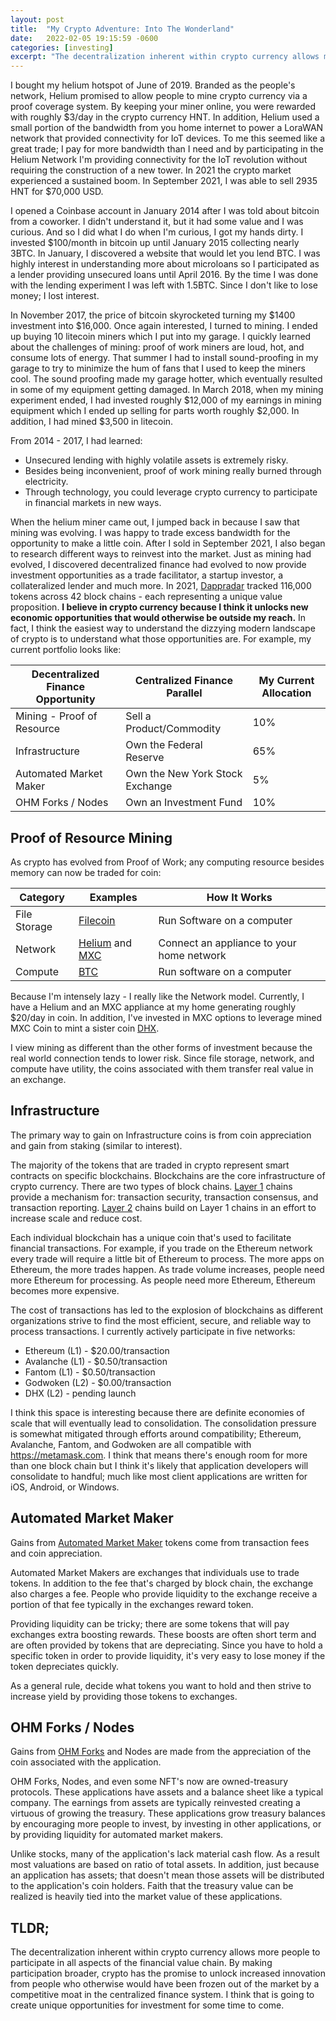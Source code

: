```yaml
---
layout: post
title:  "My Crypto Adventure: Into The Wonderland"
date:   2022-02-05 19:15:59 -0600
categories: [investing]
excerpt: "The decentralization inherent within crypto currency allows more people to participate in all aspects of the financial value chain.  By making participation broader, crypto has the promise to unlock increased innovation from people who otherwise would have been frozen out of the market by a competitive moat in the centralized finance system.  I think that is going to create unique opportunities for investment for some time to come."
---
```

I bought my helium hotspot of June of 2019.  Branded as the people's network, Helium promised to allow people to mine crypto currency via a proof coverage system.  By keeping your miner online, you were rewarded with roughly $3/day in the crypto currency HNT.  In addition, Helium used a small portion of the bandwidth from you home internet to power a LoraWAN network that provided connectivity for IoT devices.  To me this seemed like a great trade; I pay for more bandwidth than I need and by participating in the Helium Network I'm providing connectivity for the IoT revolution without requiring the construction of a new tower.  In 2021 the crypto market experienced a sustained boom.  In September 2021, I was able to sell 2935 HNT for $70,000 USD.  

I opened a Coinbase account in January 2014 after I was told about bitcoin from a coworker.  I didn't understand it, but it had some value and I was curious.  And so I did what I do when I'm curious, I got my hands dirty.  I invested $100/month in bitcoin up until January 2015 collecting nearly 3BTC.  In January, I discovered a website that would let you lend BTC.  I was highly interest in understanding more about microloans so I participated as a lender providing unsecured loans until April 2016.  By the time I was done with the lending experiment I was left with 1.5BTC.  Since I don't like to lose money; I lost interest.  

In November 2017, the price of bitcoin skyrocketed turning my $1400 investment into $16,000.  Once again interested, I turned to mining.  I ended up buying 10 litecoin miners which I put into my garage.  I quickly learned about the challenges of mining: proof of work miners are loud, hot, and consume lots of energy.  That summer I had to install sound-proofing in my garage to try to minimize the hum of fans that I used to keep the miners cool.  The sound proofing made my garage hotter, which eventually resulted in some of my equipment getting damaged.  In March 2018, when my mining experiment ended, I had invested roughly $12,000 of my earnings in mining equipment which I ended up selling for parts worth roughly $2,000.  In addition, I had mined $3,500 in litecoin.

From 2014 - 2017, I had learned:
- Unsecured lending with highly volatile assets is extremely risky.
- Besides being inconvenient, proof of work mining really burned through electricity.
- Through technology, you could leverage crypto currency to participate in financial markets in new ways.

When the helium miner came out, I jumped back in because I saw that mining was evolving.  I was happy to trade excess bandwidth for the opportunity to make a little coin.  After I sold in September 2021, I also began to research different ways to reinvest into the market.  Just as mining had evolved, I discovered decentralized finance had evolved to now provide investment opportunities as a trade facilitator, a startup investor, a collateralized lender and much more.  In 2021, [Dappradar](https://dappradar.com/blog/category/reports) tracked 116,000 tokens across 42 block chains - each representing a unique value proposition.  **I believe in crypto currency because I think it unlocks new economic opportunities that would otherwise be outside my reach.**  In fact, I think the easiest way to understand the dizzying modern landscape of crypto is to understand what those opportunities are.  For example, my current portfolio looks like:

| Decentralized Finance Opportunity | Centralized Finance Parallel | My Current Allocation |
| --- | --- | --- |
| Mining - Proof of Resource | Sell a Product/Commodity | 10% |
| Infrastructure | Own the Federal Reserve |  65% |
| Automated Market Maker | Own the New York Stock Exchange | 5% |
| OHM Forks / Nodes | Own an Investment Fund | 10% |

## Proof of Resource Mining
As crypto has evolved from Proof of Work; any computing resource besides memory can now be traded for coin:

| Category | Examples | How It Works |
| --- | --- | --- |
| File Storage | [Filecoin](https://www.coingecko.com/en/coins/filecoin) | Run Software on a computer |
| Network | [Helium](https://www.coingecko.com/en/coins/helium) and [MXC](https://www.coingecko.com/en/coins/mxc) | Connect an appliance to your home network |
| Compute | [BTC](https://www.coingecko.com/en/coins/bitcoin) | Run software on a computer |

Because I'm intensely lazy - I really like the Network model.  Currently, I have a Helium and an MXC appliance at my home generating roughly $20/day in coin.  In addition, I've invested in MXC options to leverage mined MXC Coin to mint a sister coin [DHX](https://www.coingecko.com/en/coins/datahighway).

I view mining as different than the other forms of investment because the real world connection tends to lower risk.  Since file storage, network, and compute have utility, the coins associated with them transfer real value in an exchange.  

## Infrastructure
The primary way to gain on Infrastructure coins is from coin appreciation and gain from staking (similar to interest).

The majority of the tokens that are traded in crypto represent smart contracts on specific blockchains.  Blockchains are the core infrastructure of crypto currency.  There are two types of block chains.  [Layer 1](https://www.binance.com/en/blog/fiat/layer-1-blockchain-tokens-everything-you-need-to-know-421499824684903155) chains provide a mechanism for: transaction security, transaction consensus, and transaction reporting.  [Layer 2](https://learn.bybit.com/blockchain/blockchain-layer-1-vs-layer-2) chains build on Layer 1 chains in an effort to increase scale and reduce cost.  

Each individual blockchain has a unique coin that's used to facilitate financial transactions.  For example, if you trade on the Ethereum network every trade will require a little bit of Ethereum to process.  The more apps on Ethereum, the more trades happen.  As trade volume increases, people need more Ethereum for processing.  As people need more Ethereum, Ethereum becomes more expensive.  

The cost of transactions has led to the explosion of blockchains as different organizations strive to find the most efficient, secure, and reliable way to process transactions.  I currently actively participate in five networks:
- Ethereum (L1) - $20.00/transaction
- Avalanche (L1) - $0.50/transaction
- Fantom (L1) - $0.50/transaction
- Godwoken (L2) - $0.00/transaction
- DHX (L2) - pending launch

I think this space is interesting because there are definite economies of scale that will eventually lead to consolidation.  The consolidation pressure is somewhat mitigated through efforts around compatibility; Ethereum, Avalanche, Fantom, and Godwoken are all compatible with <https://metamask.com>.  I think that means there's enough room for more than one block chain but I think it's likely that application developers will consolidate to handful; much like most client applications are written for iOS, Android, or Windows.

## Automated Market Maker
Gains from [Automated Market Maker](https://www.coingecko.com/en/categories/automated-market-maker-amm) tokens come from transaction fees and coin appreciation.

Automated Market Makers are exchanges that individuals use to trade tokens.  In addition to the fee that's charged by block chain, the exchange also charges a fee.  People who provide liquidity to the exchange receive a portion of that fee typically in the exchanges reward token.  

Providing liquidity can be tricky; there are some tokens that will pay exchanges extra boosting rewards.  These boosts are often short term and are often provided by tokens that are depreciating.  Since you have to hold a specific token in order to provide liquidity, it's very easy to lose money if the token depreciates quickly.

As a general rule, decide what tokens you want to hold and then strive to increase yield by providing those tokens to exchanges.

## OHM Forks / Nodes
Gains from [OHM Forks](https://www.coingecko.com/en/categories/ohm-fork) and Nodes are made from the appreciation of the coin associated with the application.

OHM Forks, Nodes, and even some NFT's now are owned-treasury protocols.  These applications have assets and a balance sheet like a typical company.  The earnings from assets are typically reinvested creating a virtuous of growing the treasury.  These applications grow treasury balances by encouraging more people to invest, by investing in other applications, or by providing liquidity for automated market makers. 

Unlike stocks, many of the application's lack material cash flow.  As a result most valuations are based on ratio of total assets.  In addition, just because an application has assets; that doesn't mean those assets will be distributed to the application's coin holders.  Faith that the treasury value can be realized is heavily tied into the market value of these applications.

## TLDR;
The decentralization inherent within crypto currency allows more people to participate in all aspects of the financial value chain.  By making participation broader, crypto has the promise to unlock increased innovation from people who otherwise would have been frozen out of the market by a competitive moat in the centralized finance system.  I think that is going to create unique opportunities for investment for some time to come.